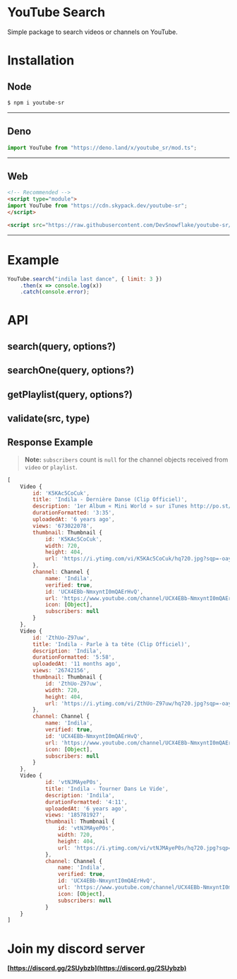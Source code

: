 # YouTube Search
Simple package to search videos or channels on YouTube.

# Installation
## Node

```sh
$ npm i youtube-sr
```

-------------------------------------------------------------------------------------------------

## Deno

```js
import YouTube from "https://deno.land/x/youtube_sr/mod.ts";
```

-------------------------------------------------------------------------------------------------

## Web

```html
<!-- Recommended -->
<script type="module">
import YouTube from "https://cdn.skypack.dev/youtube-sr";
</script>
```

```html
<script src="https://raw.githubusercontent.com/DevSnowflake/youtube-sr/master/webpack/youtube-sr.js"></script>
```

-------------------------------------------------------------------------------------------------

# Example

```js
YouTube.search("indila last dance", { limit: 3 })
    .then(x => console.log(x))
    .catch(console.error);
```

# API
## search(query, options?)
## searchOne(query, options?)
## getPlaylist(query, options?)
## validate(src, type)

## Response Example

> **Note:** `subscribers` count is `null` for the channel objects received from `video` or `playlist`.

```js
[
    Video {
        id: 'K5KAc5CoCuk',
        title: 'Indila - Dernière Danse (Clip Officiel)',
        description: '1er Album « Mini World » sur iTunes http://po.st/MiniWorld Facebook : https://www.facebook.com/IndilaOfficiel Twitter ...',
        durationFormatted: '3:35',
        uploadedAt: '6 years ago',
        views: '673022078',
        thumbnail: Thumbnail {
            id: 'K5KAc5CoCuk',
            width: 720,
            height: 404,
            url: 'https://i.ytimg.com/vi/K5KAc5CoCuk/hq720.jpg?sqp=-oaymwEXCNAFEJQDSFryq4qpAwkIARUAAIhCGAE=&rs=AOn4CLBBognlttPrCx9VCmx6P_nSW2LREw'
        },
        channel: Channel {
            name: 'Indila',
            verified: true,
            id: 'UCX4EBb-NmxyntI0mQAErHvQ',
            url: 'https://www.youtube.com/channel/UCX4EBb-NmxyntI0mQAErHvQ',
            icon: [Object],
            subscribers: null
        }
    },
    Video {
        id: 'ZthUo-Z97uw',
        title: 'Indila - Parle à ta tête (Clip Officiel)',
        description: 'Indila',
        durationFormatted: '5:58',
        uploadedAt: '11 months ago',
        views: '26742156',
        thumbnail: Thumbnail {
            id: 'ZthUo-Z97uw',
            width: 720,
            height: 404,
            url: 'https://i.ytimg.com/vi/ZthUo-Z97uw/hq720.jpg?sqp=-oaymwEXCNAFEJQDSFryq4qpAwkIARUAAIhCGAE=&rs=AOn4CLBzYV0IZaeEQ84LWF6pRIna96zBKQ'
        },
        channel: Channel {
            name: 'Indila',
            verified: true,
            id: 'UCX4EBb-NmxyntI0mQAErHvQ',
            url: 'https://www.youtube.com/channel/UCX4EBb-NmxyntI0mQAErHvQ',
            icon: [Object],
            subscribers: null
        }
    },
    Video {
            id: 'vtNJMAyeP0s',
            title: 'Indila - Tourner Dans Le Vide',
            description: 'Indila',
            durationFormatted: '4:11',
            uploadedAt: '6 years ago',
            views: '185781927',
            thumbnail: Thumbnail {
                id: 'vtNJMAyeP0s',
                width: 720,
                height: 404,
                url: 'https://i.ytimg.com/vi/vtNJMAyeP0s/hq720.jpg?sqp=-oaymwEXCNAFEJQDSFryq4qpAwkIARUAAIhCGAE=&rs=AOn4CLC9vHC4a3KiT0Jw6n5RQ5AzzHjWnA'
            },
            channel: Channel {
                name: 'Indila',
                verified: true,
                id: 'UCX4EBb-NmxyntI0mQAErHvQ',
                url: 'https://www.youtube.com/channel/UCX4EBb-NmxyntI0mQAErHvQ',
                icon: [Object],
                subscribers: null
            }
    }
]
```

# Join my discord server
**[https://discord.gg/2SUybzb](https://discord.gg/2SUybzb)**